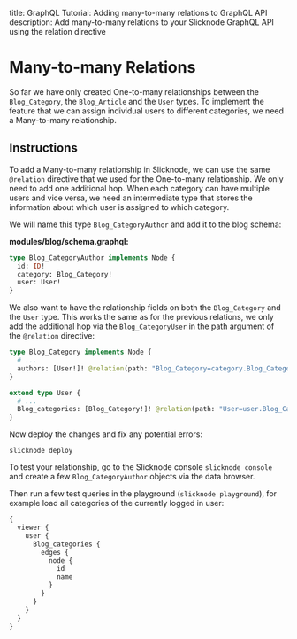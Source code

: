 title: GraphQL Tutorial: Adding many-to-many relations to GraphQL API
description: Add many-to-many relations to your Slicknode GraphQL API using the relation directive

# Many-to-many Relations

So far we have only created One-to-many relationships between the `Blog_Category`, the 
`Blog_Article` and the `User` types. To implement the feature that we can assign individual
users to different categories, we need a Many-to-many relationship. 

## Instructions

To add a Many-to-many relationship in Slicknode, we can use the same `@relation` directive
that we used for the One-to-many relationship. We only need to add one additional hop. When each category
can have multiple users and vice versa, we need an intermediate type that stores the information
about which user is assigned to which category. 

We will name this type `Blog_CategoryAuthor` and add it to the blog schema:

**modules/blog/schema.graphql:**

```graphql
type Blog_CategoryAuthor implements Node {
  id: ID!
  category: Blog_Category!
  user: User!
}
```

We also want to have the relationship fields on both the `Blog_Category` and the `User` type. 
This works the same as for the previous relations, we only add the additional hop via the `Blog_CategoryUser` in the 
path argument of the `@relation` directive:

```graphql
type Blog_Category implements Node {
  # ...
  authors: [User!]! @relation(path: "Blog_Category=category.Blog_CategoryAuthor.user=User")
}

extend type User {
  # ...
  Blog_categories: [Blog_Category!]! @relation(path: "User=user.Blog_CategoryAuthor.category=Blog_Category")
}
```

Now deploy the changes and fix any potential errors:

    slicknode deploy

To test your relationship, go to the Slicknode console `slicknode console` and create a few 
`Blog_CategoryAuthor` objects via the data browser. 

Then run a few test queries in the playground (`slicknode playground`), for example load all categories of the currently logged in user:

```graphql
{
  viewer {
    user {
      Blog_categories {
        edges {
          node {
            id
            name
          }
        }
      } 
    }
  }
}
```
